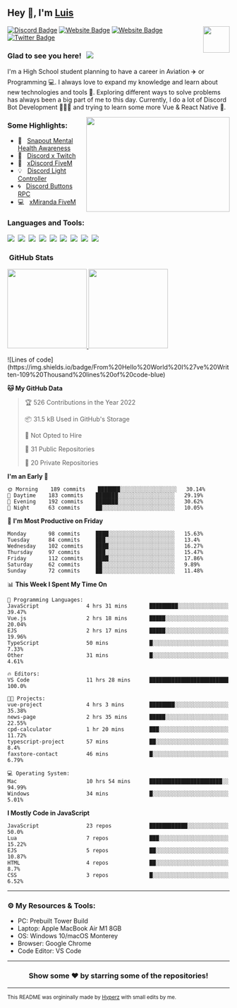 ## Hey 👋, I'm [Luis](https://hypnoticsiege.net/) 

<img align="right" height="60" width="60" alt="" src="https://hypnoticsiege.net/images/uploads/logo.png" />

[![Discord Badge](https://img.shields.io/badge/-Discord-000000?style=flat-square&logo=Discord&logoColor=white)](https://hypnoticsiege.net/discord)
[![Website Badge](https://img.shields.io/badge/Snowside-000000?style=flat-square&logo=snowpack&logoColor=blue)](https://hypnoticsiege.net/snowside)
[![Website Badge](https://img.shields.io/badge/Website-000000?style=flat-square&logo=google-chrome&logoColor=white)](https://hypnoticsiege.net/)
[![Twitter Badge](https://img.shields.io/badge/-Twitter-000000?style=flat-square&logo=Twitter&logoColor=blue)](https://twitter.com/hypnoticsiege)

### Glad to see you here! &nbsp; ![](https://komarev.com/ghpvc/?username=HypnoticSiege&label=Views&color=blue&style=plastic) 

I'm a High School student planning to have a career in Aviation ✈️ or Programming 💻. I always love to expand my knowledge and learn about new technologies and tools 🔨.  Exploring different ways to solve problems has always been a big part of me to this day. Currently, I do a lot of Discord Bot Development 👨🏻‍💻 and trying to learn some more Vue & React Native 👀.

<img align="right" height="215" width="325" alt="" src="https://cdn.dribbble.com/users/416610/screenshots/4801105/coding_desk_flat_vector_ui_ux_design_illustration_motion_animation_gif2.gif" />


### Some Highlights:

- 📌 &nbsp; [Snapout Mental Health Awareness](https://snapout.nl/)
- 🚀 &nbsp; [Discord x Twitch](https://github.com/HypnoticSiege/Discord-x-Twitch)
- 🏫 &nbsp; [xDiscord FiveM](https://github.com/HypnoticSiege/xDiscord)
- 💡 &nbsp; [Discord Light Controller](https://github.com/HypnoticSiege/discord-light-controller)
- 🌀 &nbsp; [Discord Buttons RPC](https://github.com/HypnoticSiege/Discord-Buttons-RPC)
- 💻 &nbsp; [xMiranda FiveM](https://github.com/HypnoticSiege/xMiranda)

### Languages and Tools:

![](https://img.shields.io/badge/JavaScript-000000?style=for-the-badge&logo=javascript&logoColor=yellow)&nbsp;
![](https://img.shields.io/badge/Node.js-000000?style=for-the-badge&logo=node.js&logoColor=green)&nbsp;
![](https://img.shields.io/badge/HTML5-000000?style=for-the-badge&logo=html5&logoColor=orange)&nbsp;
![](https://img.shields.io/badge/CSS3-000000?style=for-the-badge&logo=css3&logoColor=blue)&nbsp;
![](https://img.shields.io/badge/Typescript-000000?style=for-the-badge&logo=typescript&logoColor=blue)&nbsp;
![](https://img.shields.io/badge/Windows-000000?style=for-the-badge&logo=windows&logoColor=blue)&nbsp;
![](https://img.shields.io/badge/Linux-000000?style=for-the-badge&logo=linux&logoColor=orange)&nbsp;
![](https://img.shields.io/badge/Discord-000000?style=for-the-badge&logo=discord&logoColor=white)&nbsp;
![](https://img.shields.io/badge/GitHub-000000?style=for-the-badge&logo=github&logoColor=white)&nbsp;

### &nbsp;GitHub Stats

<p align="left">
<a href="https://github.com/HypnoticSiege">
  <img height="180em" src="https://github-readme-stats-eight-theta.vercel.app/api?username=HypnoticSiege&show_icons=true&theme=react&include_all_commits=true&count_private=true"/>
  <img height="180em" src="https://github-readme-stats-eight-theta.vercel.app/api/top-langs/?username=HypnoticSiege&layout=compact&langs_count=8&theme=react"/>
  </a>
</p>
<!--START_SECTION:waka-->
![Lines of code](https://img.shields.io/badge/From%20Hello%20World%20I%27ve%20Written-109%20Thousand%20lines%20of%20code-blue)

**🐱 My GitHub Data** 

> 🏆 526 Contributions in the Year 2022
 > 
> 📦 31.5 kB Used in GitHub's Storage 
 > 
> 🚫 Not Opted to Hire
 > 
> 📜 31 Public Repositories 
 > 
> 🔑 20 Private Repositories  
 > 
**I'm an Early 🐤** 

```text
🌞 Morning    189 commits    ███████░░░░░░░░░░░░░░░░░░   30.14% 
🌆 Daytime    183 commits    ███████░░░░░░░░░░░░░░░░░░   29.19% 
🌃 Evening    192 commits    ███████░░░░░░░░░░░░░░░░░░   30.62% 
🌙 Night      63 commits     ██░░░░░░░░░░░░░░░░░░░░░░░   10.05%

```
📅 **I'm Most Productive on Friday** 

```text
Monday       98 commits     ████░░░░░░░░░░░░░░░░░░░░░   15.63% 
Tuesday      84 commits     ███░░░░░░░░░░░░░░░░░░░░░░   13.4% 
Wednesday    102 commits    ████░░░░░░░░░░░░░░░░░░░░░   16.27% 
Thursday     97 commits     ███░░░░░░░░░░░░░░░░░░░░░░   15.47% 
Friday       112 commits    ████░░░░░░░░░░░░░░░░░░░░░   17.86% 
Saturday     62 commits     ██░░░░░░░░░░░░░░░░░░░░░░░   9.89% 
Sunday       72 commits     ██░░░░░░░░░░░░░░░░░░░░░░░   11.48%

```


📊 **This Week I Spent My Time On** 

```text
💬 Programming Languages: 
JavaScript               4 hrs 31 mins       █████████░░░░░░░░░░░░░░░░   39.47% 
Vue.js                   2 hrs 18 mins       █████░░░░░░░░░░░░░░░░░░░░   20.04% 
EJS                      2 hrs 17 mins       █████░░░░░░░░░░░░░░░░░░░░   19.96% 
TypeScript               50 mins             █░░░░░░░░░░░░░░░░░░░░░░░░   7.33% 
Other                    31 mins             █░░░░░░░░░░░░░░░░░░░░░░░░   4.61%

🔥 Editors: 
VS Code                  11 hrs 28 mins      █████████████████████████   100.0%

🐱‍💻 Projects: 
vue-project              4 hrs 3 mins        ████████░░░░░░░░░░░░░░░░░   35.38% 
news-page                2 hrs 35 mins       █████░░░░░░░░░░░░░░░░░░░░   22.55% 
cpd-calculator           1 hr 20 mins        ███░░░░░░░░░░░░░░░░░░░░░░   11.72% 
typescript-project       57 mins             ██░░░░░░░░░░░░░░░░░░░░░░░   8.4% 
faxstore-contact         46 mins             █░░░░░░░░░░░░░░░░░░░░░░░░   6.79%

💻 Operating System: 
Mac                      10 hrs 54 mins      ███████████████████████░░   94.99% 
Windows                  34 mins             █░░░░░░░░░░░░░░░░░░░░░░░░   5.01%

```

**I Mostly Code in JavaScript** 

```text
JavaScript               23 repos            ████████████░░░░░░░░░░░░░   50.0% 
Lua                      7 repos             ███░░░░░░░░░░░░░░░░░░░░░░   15.22% 
EJS                      5 repos             ██░░░░░░░░░░░░░░░░░░░░░░░   10.87% 
HTML                     4 repos             ██░░░░░░░░░░░░░░░░░░░░░░░   8.7% 
CSS                      3 repos             █░░░░░░░░░░░░░░░░░░░░░░░░   6.52%

```



<!--END_SECTION:waka-->

---

### ⚙️ My Resources & Tools:

- PC: Prebuilt Tower Build
- Laptop: Apple MacBook Air M1 8GB
- OS: Windows 10/macOS Monterey
- Browser: Google Chrome
- Code Editor: VS Code

---

<h3 align=center>Show some ❤️ by starring some of the repositories!</h3>

---
<small>This README was orgininally made by <a href="https://hyperz.net/">Hyperz</a> with small edits by me.</small>
